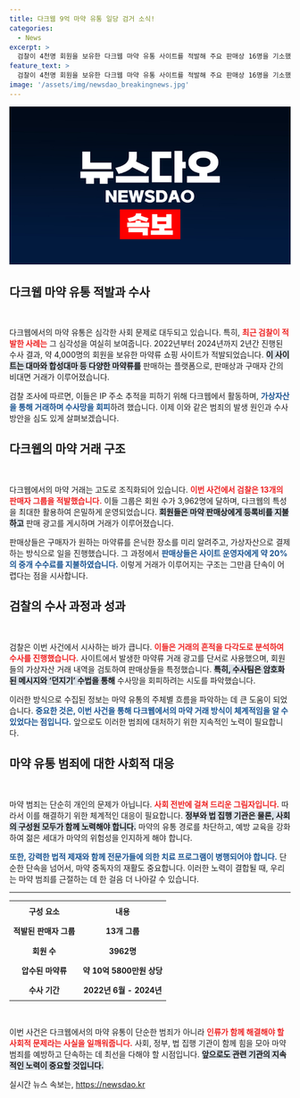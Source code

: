 ```yaml
---
title: 다크웹 9억 마약 유통 일당 검거 소식!
categories:
  - News
excerpt: >
  검찰이 4천명 회원을 보유한 다크웹 마약 유통 사이트를 적발해 주요 판매상 16명을 기소했다. 이들은 암호화된 메시지와 가상자산으로 거래하며 수사망을 피했으나, 검찰의 철저한 조사로 결국 잡혔다.
feature_text: >
  검찰이 4천명 회원을 보유한 다크웹 마약 유통 사이트를 적발해 주요 판매상 16명을 기소했다. 이들은 암호화된 메시지와 가상자산으로 거래하며 수사망을 피했으나, 검찰의 철저한 조사로 결국 잡혔다.
image: '/assets/img/newsdao_breakingnews.jpg'
---
```


<p><img src="/assets/img/newsdao_breakingnews.jpg" alt="ranknews 속보" /></p>

<h2 data-ke-size="size26">다크웹 마약 유통 적발과 수사</h2>

<p data-ke-size="size16">&nbsp;</p>

<p>다크웹에서의 마약 유통은 심각한 사회 문제로 대두되고 있습니다. 특히, <b><span style="color: #ee2323;">최근 검찰이 적발한 사례는</span></b> 그 심각성을 여실히 보여줍니다. 2022년부터 2024년까지 2년간 진행된 수사 결과, 약 4,000명의 회원을 보유한 마약류 쇼핑 사이트가 적발되었습니다. <b><span style="background-color: #21538527;">이 사이트는 대마와 합성대마 등 다양한 마약류를</span></b> 판매하는 플랫폼으로, 판매상과 구매자 간의 비대면 거래가 이루어졌습니다. </p>

<p>검찰 조사에 따르면, 이들은 IP 주소 추적을 피하기 위해 다크웹에서 활동하며, <b><span style="color: #1a5490;">가상자산을 통해 거래하며 수사망을 회피</span></b>하려 했습니다. <b></b>이제 이와 같은 범죄의 발생 원인과 수사 방안을 심도 있게 살펴보겠습니다.</p>

<h2 data-ke-size="size26">다크웹의 마약 거래 구조</h2>

<p data-ke-size="size16">&nbsp;</p>

<p>다크웹에서의 마약 거래는 고도로 조직화되어 있습니다. <b><span style="color: #ee2323;">이번 사건에서 검찰은 13개의 판매자 그룹을 적발했습니다.</span></b> 이들 그룹은 회원 수가 3,962명에 달하며, 다크웹의 특성을 최대한 활용하여 은밀하게 운영되었습니다. <b><span style="background-color: #21538527;">회원들은 마약 판매상에게 등록비를 지불하고</span></b> 판매 광고를 게시하며 거래가 이루어졌습니다. </p>

<p>판매상들은 구매자가 원하는 마약류를 은닉한 장소를 미리 알려주고, 가상자산으로 결제하는 방식으로 일을 진행했습니다. 그 과정에서 <b><span style="color: #1a5490;">판매상들은 사이트 운영자에게 약 20%의 중개 수수료를 지불하였습니다.</span></b> 이렇게 거래가 이루어지는 구조는 그만큼 단속이 어렵다는 점을 시사합니다.</p>

<h2 data-ke-size="size26">검찰의 수사 과정과 성과</h2>

<p data-ke-size="size16">&nbsp;</p>

<p>검찰은 이번 사건에서 시사하는 바가 큽니다. <b><span style="color: #ee2323;">이들은 거래의 흔적을 다각도로 분석하여 수사를 진행했습니다.</span></b> 사이트에서 발생한 마약류 거래 광고를 단서로 사용했으며, 회원들의 가상자산 거래 내역을 검토하여 판매상들을 특정했습니다. <b><span style="background-color: #21538527;">특히, 수사팀은 암호화된 메시지와 ‘던지기’ 수법을 통해</span></b> 수사망을 회피하려는 시도를 파악했습니다. </p>

<p>이러한 방식으로 수집된 정보는 마약 유통의 주체별 흐름을 파악하는 데 큰 도움이 되었습니다. <b><span style="color: #1a5490;">중요한 것은, 이번 사건을 통해 다크웹에서의 마약 거래 방식이 체계적임을 알 수 있었다는 점입니다.</span></b> 앞으로도 이러한 범죄에 대처하기 위한 지속적인 노력이 필요합니다.</p>

<h2 data-ke-size="size26">마약 유통 범죄에 대한 사회적 대응</h2>

<p data-ke-size="size16">&nbsp;</p>

<p>마약 범죄는 단순히 개인의 문제가 아닙니다. <b><span style="color: #ee2323;">사회 전반에 걸쳐 드리운 그림자입니다.</span></b> 따라서 이를 해결하기 위한 체계적인 대응이 필요합니다. <b><span style="background-color: #21538527;">정부와 법 집행 기관은 물론, 사회의 구성원 모두가 함께 노력해야 합니다.</span></b> 마약의 유통 경로를 차단하고, 예방 교육을 강화하여 젊은 세대가 마약의 위험성을 인지하게 해야 합니다. </p>

<p><b><span style="color: #1a5490;">또한, 강력한 법적 제재와 함께 전문가들에 의한 치료 프로그램이 병행되어야 합니다.</span></b> 단순한 단속을 넘어서, 마약 중독자의 재활도 중요합니다. 이러한 노력이 결합될 때, 우리는 마약 범죄를 근절하는 데 한 걸음 더 나아갈 수 있습니다.</p>

<hr />

<table style="width:100%; border-collapse: collapse;">
<tr>
<th style="text-align: center; height: 30px;"><b>구성 요소</b></th>
<th style="text-align: center; height: 30px;"><b>내용</b></th>
</tr>
<tr>
<td style="text-align: center; height: 30px;"><b>적발된 판매자 그룹</b></td>
<td style="text-align: center; height: 30px;"><b>13개 그룹</b></td>
</tr>
<tr>
<td style="text-align: center; height: 30px;"><b>회원 수</b></td>
<td style="text-align: center; height: 30px;"><b>3962명</b></td>
</tr>
<tr>
<td style="text-align: center; height: 30px;"><b>압수된 마약류</b></td>
<td style="text-align: center; height: 30px;"><b>약 10억 5800만원 상당</b></td>
</tr>
<tr>
<td style="text-align: center; height: 30px;"><b>수사 기간</b></td>
<td style="text-align: center; height: 30px;"><b>2022년 6월 - 2024년</b></td>
</tr>
</table>

<p data-ke-size="size16">&nbsp;</p>

<p>이번 사건은 다크웹에서의 마약 유통이 단순한 범죄가 아니라 <b><span style="color: #ee2323;">인류가 함께 해결해야 할 사회적 문제라는 사실을 일깨워줍니다.</span></b> 사회, 정부, 법 집행 기관이 함께 힘을 모아 마약 범죄를 예방하고 단속하는 데 최선을 다해야 할 시점입니다. <b><span style="background-color: #21538527;">앞으로도 관련 기관의 지속적인 노력이 중요할 것입니다.</span></b></p>
실시간 뉴스 속보는, <a href="https://newsdao.kr" rel="dofollow">https://newsdao.kr</a>


